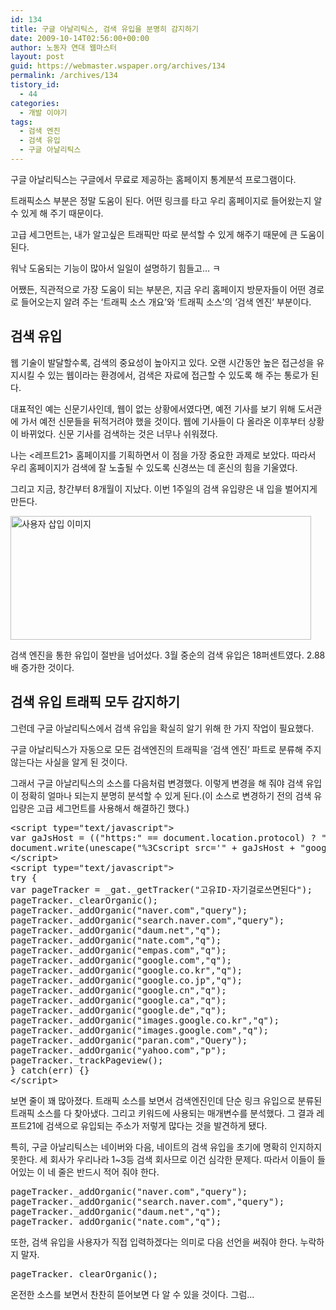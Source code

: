```yaml
---
id: 134
title: 구글 아날리틱스, 검색 유입을 분명히 감지하기
date: 2009-10-14T02:56:00+00:00
author: 노동자 연대 웹마스터
layout: post
guid: https://webmaster.wspaper.org/archives/134
permalink: /archives/134
tistory_id:
  - 44
categories:
  - 개발 이야기
tags:
  - 검색 엔진
  - 검색 유입
  - 구글 아날리틱스
---
```

구글 아날리틱스는 구글에서 무료로 제공하는 홈페이지 통계분석 프로그램이다.

트래픽소스 부분은 정말 도움이 된다. 어떤 링크를 타고 우리 홈페이지로 들어왔는지 알 수 있게 해 주기 때문이다.

고급 세그먼트는, 내가 알고싶은 트래픽만 따로 분석할 수 있게 해주기 때문에 큰 도움이 된다.

워낙 도움되는 기능이 많아서 일일이 설명하기 힘들고&#8230; ㅋ

어쨌든, 직관적으로 가장 도움이 되는 부분은, 지금 우리 홈페이지 방문자들이 어떤 경로로 들어오는지 알려 주는 ‘트래픽 소스 개요’와 ‘트래픽 소스’의 ‘검색 엔진’ 부분이다.

## 검색 유입

웹 기술이 발달할수록, 검색의 중요성이 높아지고 있다. 오랜 시간동안 높은 접근성을 유지시킬 수 있는 웹이라는 환경에서, 검색은 자료에 접근할 수 있도록 해 주는 통로가 된다.

대표적인 예는 신문기사인데, 웹이 없는 상황에서였다면, 예전 기사를 보기 위해 도서관에 가서 예전 신문들을 뒤적거려야 했을 것이다. 웹에 기사들이 다 올라온 이후부터 상황이 바뀌었다. 신문 기사를 검색하는 것은 너무나 쉬워졌다.

나는 <레프트21> 홈페이지를 기획하면서 이 점을 가장 중요한 과제로 보았다. 따라서 우리 홈페이지가 검색에 잘 노출될 수 있도록 신경쓰는 데 혼신의 힘을 기울였다.

그리고 지금, 창간부터 8개월이 지났다. 이번 1주일의 검색 유입량은 내 입을 벌어지게 만든다.

<img src="https://webmaster.wspaper.org/wp-content/uploads/1/cfile23.uf.145F5A494D08472233B783.png" class="aligncenter" width="481" height="198" alt="사용자 삽입 이미지" />

검색 엔진을 통한 유입이 절반을 넘어섰다. 3월 중순의 검색 유입은 18퍼센트였다. 2.88배 증가한 것이다.

## 검색 유입 트래픽 모두 감지하기

그런데 구글 아날리틱스에서 검색 유입을 확실히 알기 위해 한 가지 작업이 필요했다.

구글 아날리틱스가 자동으로 모든 검색엔진의 트래픽을 ‘검색 엔진’ 파트로 분류해 주지 않는다는 사실을 알게 된 것이다.

그래서 구글 아날리틱스의 소스를 다음처럼 변경했다. 이렇게 변경을 해 줘야 검색 유입이 정확히 얼마나 되는지 분명히 분석할 수 있게 된다.(이 소스로 변경하기 전의 검색 유입량은 고급 세그먼트를 사용해서 해결하긴 했다.)

<pre title="code" class="brush: jscript;">&lt;script type="text/javascript"&gt;
var gaJsHost = (("https:" == document.location.protocol) ? "https://ssl." : "http://www.");
document.write(unescape("%3Cscript src='" + gaJsHost + "google-analytics.com/ga.js' type='text/javascript'%3E%3C/script%3E"));
&lt;/script&gt;
&lt;script type="text/javascript"&gt;
try {
var pageTracker = _gat._getTracker("고유ID-자기걸로쓰면된다");
pageTracker._clearOrganic();
pageTracker._addOrganic("naver.com","query");
pageTracker._addOrganic("search.naver.com","query");
pageTracker._addOrganic("daum.net","q");
pageTracker._addOrganic("nate.com","q");
pageTracker._addOrganic("empas.com","q");
pageTracker._addOrganic("google.com","q");
pageTracker._addOrganic("google.co.kr","q");
pageTracker._addOrganic("google.co.jp","q");
pageTracker._addOrganic("google.cn","q");
pageTracker._addOrganic("google.ca","q");
pageTracker._addOrganic("google.de","q");
pageTracker._addOrganic("images.google.co.kr","q");
pageTracker._addOrganic("images.google.com","q");
pageTracker._addOrganic("paran.com","Query");
pageTracker._addOrganic("yahoo.com","p");
pageTracker._trackPageview();
} catch(err) {}
&lt;/script&gt;</pre>

보면 줄이 꽤 많아졌다. 트래픽 소스를 보면서 검색엔진인데 단순 링크 유입으로 분류된 트래픽 소스를 다 찾아냈다. 그리고 키워드에 사용되는 매개변수를 분석했다. 그 결과 레프트21에 검색으로 유입되는 주소가 저렇게 많다는 것을 발견하게 됐다.

특히, 구글 아날리틱스는 네이버와 다음, 네이트의 검색 유입을 초기에 명확히 인지하지 못한다. 세 회사가 우리나라 1~3등 검색 회사므로 이건 심각한 문제다. 따라서 이들이 들어있는 이 네 줄은 반드시 적어 줘야 한다.

<pre title="code" class="brush: jscript;">pageTracker._addOrganic("naver.com","query");
pageTracker._addOrganic("search.naver.com","query");
pageTracker._addOrganic("daum.net","q");
pageTracker._addOrganic("nate.com","q");
</pre>

또한, 검색 유입을 사용자가 직접 입력하겠다는 의미로 다음 선언을 써줘야 한다. 누락하지 말자.

<pre title="code" class="brush: jscript;">pageTracker._clearOrganic();</pre>

온전한 소스를 보면서 찬찬히 뜯어보면 다 알 수 있을 것이다. 그럼&#8230;